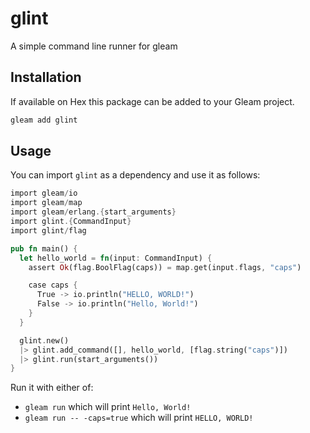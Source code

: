 # glint

A simple command line runner for gleam

## Installation

If available on Hex this package can be added to your Gleam project.

```sh
gleam add glint
```

## Usage

You can import `glint` as a dependency and use it as follows:

```rust
import gleam/io
import gleam/map
import gleam/erlang.{start_arguments}
import glint.{CommandInput}
import glint/flag

pub fn main() {
  let hello_world = fn(input: CommandInput) {
    assert Ok(flag.BoolFlag(caps)) = map.get(input.flags, "caps")

    case caps {
      True -> io.println("HELLO, WORLD!")
      False -> io.println("Hello, World!")
    }
  }

  glint.new()
  |> glint.add_command([], hello_world, [flag.string("caps")])
  |> glint.run(start_arguments())
}
```

Run it with either of:

- `gleam run` which will print `Hello, World!`
- `gleam run -- -caps=true` which will print `HELLO, WORLD!`
